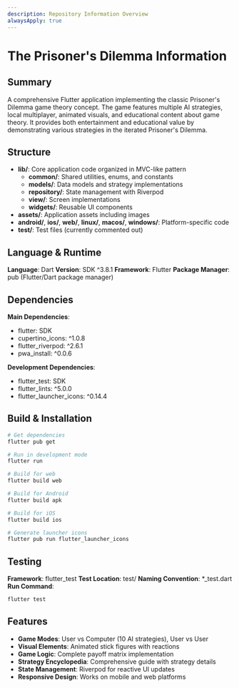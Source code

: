 ```yaml
---
description: Repository Information Overview
alwaysApply: true
---
```


# The Prisoner's Dilemma Information

## Summary
A comprehensive Flutter application implementing the classic Prisoner's Dilemma game theory concept. The game features multiple AI strategies, local multiplayer, animated visuals, and educational content about game theory. It provides both entertainment and educational value by demonstrating various strategies in the iterated Prisoner's Dilemma.

## Structure
- **lib/**: Core application code organized in MVC-like pattern
  - **common/**: Shared utilities, enums, and constants
  - **models/**: Data models and strategy implementations
  - **repository/**: State management with Riverpod
  - **view/**: Screen implementations
  - **widgets/**: Reusable UI components
- **assets/**: Application assets including images
- **android/**, **ios/**, **web/**, **linux/**, **macos/**, **windows/**: Platform-specific code
- **test/**: Test files (currently commented out)

## Language & Runtime
**Language**: Dart
**Version**: SDK ^3.8.1
**Framework**: Flutter
**Package Manager**: pub (Flutter/Dart package manager)

## Dependencies
**Main Dependencies**:
- flutter: SDK
- cupertino_icons: ^1.0.8
- flutter_riverpod: ^2.6.1
- pwa_install: ^0.0.6

**Development Dependencies**:
- flutter_test: SDK
- flutter_lints: ^5.0.0
- flutter_launcher_icons: ^0.14.4

## Build & Installation
```bash
# Get dependencies
flutter pub get

# Run in development mode
flutter run

# Build for web
flutter build web

# Build for Android
flutter build apk

# Build for iOS
flutter build ios

# Generate launcher icons
flutter pub run flutter_launcher_icons
```

## Testing
**Framework**: flutter_test
**Test Location**: test/
**Naming Convention**: *_test.dart
**Run Command**:
```bash
flutter test
```

## Features
- **Game Modes**: User vs Computer (10 AI strategies), User vs User
- **Visual Elements**: Animated stick figures with reactions
- **Game Logic**: Complete payoff matrix implementation
- **Strategy Encyclopedia**: Comprehensive guide with strategy details
- **State Management**: Riverpod for reactive UI updates
- **Responsive Design**: Works on mobile and web platforms